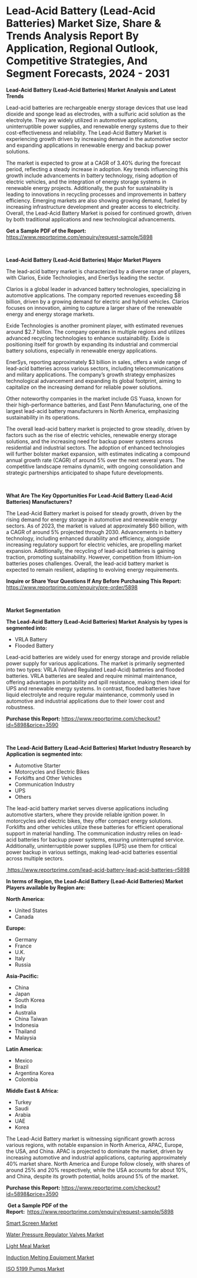 <p><h1>Lead-Acid Battery (Lead-Acid Batteries) Market Size, Share & Trends Analysis Report By Application, Regional Outlook, Competitive Strategies, And Segment Forecasts, 2024 - 2031</h1></p><p><strong>Lead-Acid Battery (Lead-Acid Batteries) Market Analysis and Latest Trends</strong></p>
<p><p>Lead-acid batteries are rechargeable energy storage devices that use lead dioxide and sponge lead as electrodes, with a sulfuric acid solution as the electrolyte. They are widely utilized in automotive applications, uninterruptible power supplies, and renewable energy systems due to their cost-effectiveness and reliability. The Lead-Acid Battery Market is experiencing growth driven by increasing demand in the automotive sector and expanding applications in renewable energy and backup power solutions. </p><p>The market is expected to grow at a CAGR of 3.40% during the forecast period, reflecting a steady increase in adoption. Key trends influencing this growth include advancements in battery technology, rising adoption of electric vehicles, and the integration of energy storage systems in renewable energy projects. Additionally, the push for sustainability is leading to innovations in recycling processes and improvements in battery efficiency. Emerging markets are also showing growing demand, fueled by increasing infrastructure development and greater access to electricity. Overall, the Lead-Acid Battery Market is poised for continued growth, driven by both traditional applications and new technological advancements.</p></p>
<p><strong>Get a Sample PDF of the Report:&nbsp;</strong> <a href="https://www.reportprime.com/enquiry/request-sample/5898?utm_campaign=1995&utm_medium=2&utm_source=Github&utm_content=ia&utm_term=24122024&utm_id=lead-acid-battery-lead-acid-batteries">https://www.reportprime.com/enquiry/request-sample/5898</a></p>
<p>&nbsp;</p>
<p><strong>Lead-Acid Battery (Lead-Acid Batteries) Major Market Players</strong></p>
<p><p>The lead-acid battery market is characterized by a diverse range of players, with Clarios, Exide Technologies, and EnerSys leading the sector. </p><p>Clarios is a global leader in advanced battery technologies, specializing in automotive applications. The company reported revenues exceeding $8 billion, driven by a growing demand for electric and hybrid vehicles. Clarios focuses on innovation, aiming to capture a larger share of the renewable energy and energy storage markets.</p><p>Exide Technologies is another prominent player, with estimated revenues around $2.7 billion. The company operates in multiple regions and utilizes advanced recycling technologies to enhance sustainability. Exide is positioning itself for growth by expanding its industrial and commercial battery solutions, especially in renewable energy applications.</p><p>EnerSys, reporting approximately $3 billion in sales, offers a wide range of lead-acid batteries across various sectors, including telecommunications and military applications. The company’s growth strategy emphasizes technological advancement and expanding its global footprint, aiming to capitalize on the increasing demand for reliable power solutions.</p><p>Other noteworthy companies in the market include GS Yuasa, known for their high-performance batteries, and East Penn Manufacturing, one of the largest lead-acid battery manufacturers in North America, emphasizing sustainability in its operations. </p><p>The overall lead-acid battery market is projected to grow steadily, driven by factors such as the rise of electric vehicles, renewable energy storage solutions, and the increasing need for backup power systems across residential and industrial sectors. The adoption of enhanced technologies will further bolster market expansion, with estimates indicating a compound annual growth rate (CAGR) of around 5% over the next several years. The competitive landscape remains dynamic, with ongoing consolidation and strategic partnerships anticipated to shape future developments.</p></p>
<p>&nbsp;</p>
<p><strong>What Are The Key Opportunities For Lead-Acid Battery (Lead-Acid Batteries) Manufacturers?</strong></p>
<p><p>The Lead-Acid Battery market is poised for steady growth, driven by the rising demand for energy storage in automotive and renewable energy sectors. As of 2023, the market is valued at approximately $60 billion, with a CAGR of around 5% projected through 2030. Advancements in battery technology, including enhanced durability and efficiency, alongside increasing regulatory support for electric vehicles, are propelling market expansion. Additionally, the recycling of lead-acid batteries is gaining traction, promoting sustainability. However, competition from lithium-ion batteries poses challenges. Overall, the lead-acid battery market is expected to remain resilient, adapting to evolving energy requirements.</p></p>
<p><strong>Inquire or Share Your Questions If Any Before Purchasing This Report:</strong> <a href="https://www.reportprime.com/enquiry/pre-order/5898?utm_campaign=1995&utm_medium=2&utm_source=Github&utm_content=ia&utm_term=24122024&utm_id=lead-acid-battery-lead-acid-batteries">https://www.reportprime.com/enquiry/pre-order/5898</a></p>
<p>&nbsp;</p>
<p><strong>Market Segmentation</strong></p>
<p><strong>The Lead-Acid Battery (Lead-Acid Batteries) Market Analysis by types is segmented into:</strong></p>
<p><ul><li>VRLA Battery</li><li>Flooded Battery</li></ul></p>
<p><p>Lead-acid batteries are widely used for energy storage and provide reliable power supply for various applications. The market is primarily segmented into two types: VRLA (Valved Regulated Lead-Acid) batteries and flooded batteries. VRLA batteries are sealed and require minimal maintenance, offering advantages in portability and spill resistance, making them ideal for UPS and renewable energy systems. In contrast, flooded batteries have liquid electrolyte and require regular maintenance, commonly used in automotive and industrial applications due to their lower cost and robustness.</p></p>
<p><strong>Purchase this Report:&nbsp;</strong><a href="https://www.reportprime.com/checkout?id=5898&price=3590&utm_campaign=1995&utm_medium=2&utm_source=Github&utm_content=ia&utm_term=24122024&utm_id=lead-acid-battery-lead-acid-batteries">https://www.reportprime.com/checkout?id=5898&price=3590</a></p>
<p>&nbsp;</p>
<p><strong>The Lead-Acid Battery (Lead-Acid Batteries) Market Industry Research by Application is segmented into:</strong></p>
<p><ul><li>Automotive Starter</li><li>Motorcycles and Electric Bikes</li><li>Forklifts and Other Vehicles</li><li>Communication Industry</li><li>UPS</li><li>Others</li></ul></p>
<p><p>The lead-acid battery market serves diverse applications including automotive starters, where they provide reliable ignition power. In motorcycles and electric bikes, they offer compact energy solutions. Forklifts and other vehicles utilize these batteries for efficient operational support in material handling. The communication industry relies on lead-acid batteries for backup power systems, ensuring uninterrupted service. Additionally, uninterruptible power supplies (UPS) use them for critical power backup in various settings, making lead-acid batteries essential across multiple sectors.</p></p>
<p><a href="https://www.reportprime.com/lead-acid-battery-lead-acid-batteries-r5898?utm_campaign=1995&utm_medium=2&utm_source=Github&utm_content=ia&utm_term=24122024&utm_id=lead-acid-battery-lead-acid-batteries">&nbsp;https://www.reportprime.com/lead-acid-battery-lead-acid-batteries-r5898</a></p>
<p><strong>In terms of Region, the Lead-Acid Battery (Lead-Acid Batteries) Market Players available by Region are:</strong></p>
<p>
    <p> <strong> North America: </strong>
        <ul>
            <li>United States</li>
            <li>Canada</li>
        </ul>
        </p> 
    <p> <strong> Europe: </strong>
        <ul>
            <li>Germany</li>
            <li>France</li>
            <li>U.K.</li>
            <li>Italy</li>
            <li>Russia</li>
        </ul>
        </p> 
    <p> <strong> Asia-Pacific: </strong>
        <ul>
            <li>China</li>
            <li>Japan</li>
            <li>South Korea</li>
            <li>India</li>
            <li>Australia</li>
            <li>China Taiwan</li>
            <li>Indonesia</li>
            <li>Thailand</li>
            <li>Malaysia</li>
        </ul>
        </p> 
    <p> <strong> Latin America: </strong>
        <ul>
            <li>Mexico</li>
            <li>Brazil</li>
            <li>Argentina Korea</li>
            <li>Colombia</li>
        </ul>
        </p> 
    <p> <strong> Middle East & Africa: </strong>
        <ul>
            <li>Turkey</li>
            <li>Saudi</li>
            <li>Arabia</li>
            <li>UAE</li>
            <li>Korea</li>
        </ul>
    </p>
    </p>
<p><p>The Lead-Acid Battery market is witnessing significant growth across various regions, with notable expansion in North America, APAC, Europe, the USA, and China. APAC is projected to dominate the market, driven by increasing automotive and industrial applications, capturing approximately 40% market share. North America and Europe follow closely, with shares of around 25% and 20% respectively, while the USA accounts for about 10%, and China, despite its growth potential, holds around 5% of the market.</p></p>
<p><strong>Purchase this Report: </strong><a href="https://www.reportprime.com/checkout?id=5898&price=3590&utm_campaign=1995&utm_medium=2&utm_source=Github&utm_content=ia&utm_term=24122024&utm_id=lead-acid-battery-lead-acid-batteries">https://www.reportprime.com/checkout?id=5898&price=3590</a></p>
<p>&nbsp;<strong>Get a Sample PDF of the Report:&nbsp;&nbsp;</strong><a href="https://www.reportprime.com/enquiry/request-sample/5898?utm_campaign=1995&utm_medium=2&utm_source=Github&utm_content=ia&utm_term=24122024&utm_id=lead-acid-battery-lead-acid-batteries">https://www.reportprime.com/enquiry/request-sample/5898</a></p>
<p><strong></strong></p>
<p><p><a href="https://www.linkedin.com/pulse/growth-projections-smart-screen-market-in-depth-size-scope-7qrze?utm_campaign=1995&utm_medium=2&utm_source=Github&utm_content=ia&utm_term=24122024&utm_id=lead-acid-battery-lead-acid-batteries">Smart Screen Market</a></p><p><a href="https://www.linkedin.com/pulse/revenue-growth-water-pressure-regulator-valves-market-48-cagr-9x3sc?utm_campaign=1995&utm_medium=2&utm_source=Github&utm_content=ia&utm_term=24122024&utm_id=lead-acid-battery-lead-acid-batteries">Water Pressure Regulator Valves Market</a></p><p><a href="https://www.linkedin.com/pulse/strong-growth-anticipated-global-light-meal-market-49-zdkxe?utm_campaign=1995&utm_medium=2&utm_source=Github&utm_content=ia&utm_term=24122024&utm_id=lead-acid-battery-lead-acid-batteries">Light Meal Market</a></p><p><a href="https://www.linkedin.com/pulse/future-induction-melting-equipment-latest-trends-development-hbdgc?utm_campaign=1995&utm_medium=2&utm_source=Github&utm_content=ia&utm_term=24122024&utm_id=lead-acid-battery-lead-acid-batteries">Induction Melting Equipment Market</a></p><p><a href="https://www.linkedin.com/pulse/iso-5199-pumps-industry-insights-report-analyzing-market-16adc?utm_campaign=1995&utm_medium=2&utm_source=Github&utm_content=ia&utm_term=24122024&utm_id=lead-acid-battery-lead-acid-batteries">ISO 5199 Pumps Market</a></p></p>